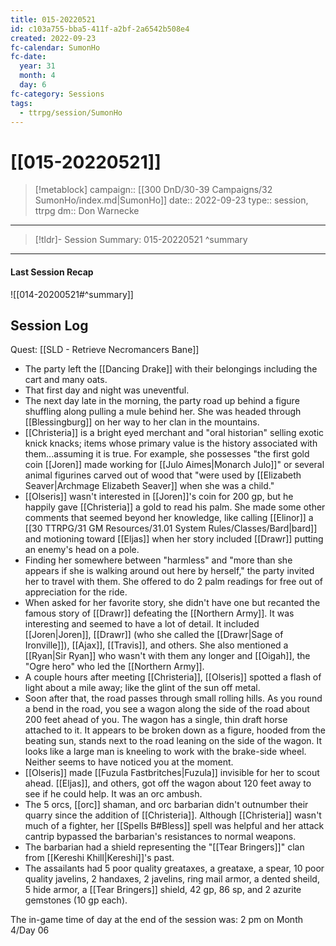 ```yaml
---
title: 015-20220521
id: c103a755-bba5-411f-a2bf-2a6542b508e4
created: 2022-09-23
fc-calendar: SumonHo
fc-date:
  year: 31
  month: 4
  day: 6
fc-category: Sessions
tags:
  - ttrpg/session/SumonHo
---
```


# [[015-20220521]]

> [!metablock]
>  campaign:: [[300 DnD/30-39 Campaigns/32 SumonHo/index.md|SumonHo]]
>  date:: 2022-09-23
>  type:: session, ttrpg
>  dm:: Don Warnecke


---
> [!tldr]- Session Summary: 015-20220521
>  ^summary

---


#### Last Session Recap

![[014-20200521#^summary]]

## Session Log


Quest: [[SLD - Retrieve Necromancers Bane]]

- The party left the [[Dancing Drake]] with their belongings including the cart and many oats.
- That first day and night was uneventful.
- The next day late in the morning, the party road up behind a figure shuffling along pulling a mule behind her. She was headed through [[Blessingburg]] on her way to her clan in the mountains.
- [[Christeria]] is a bright eyed merchant and "oral historian" selling exotic knick knacks; items whose primary value is the history associated with them...assuming it is true. For example, she possesses "the first gold coin [[Joren]] made working for [[Julo Aimes|Monarch Julo]]" or several animal figurines carved out of wood that "were used by [[Elizabeth Seaver|Archmage Elizabeth Seaver]] when she was a child."
- [[Olseris]] wasn't interested in [[Joren]]'s coin for 200 gp, but he happily gave [[Christeria]] a gold to read his palm. She made some other comments that seemed beyond her knowledge, like calling [[Elinor]] a [[30 TTRPG/31 GM Resources/31.01 System Rules/Classes/Bard|bard]] and motioning toward [[Eljas]] when her story included [[Drawr]] putting an enemy's head on a pole.
- Finding her somewhere between "harmless" and "more than she appears if she is walking around out here by herself," the party invited her to travel with them. She offered to do 2 palm readings for free out of appreciation for the ride.
- When asked for her favorite story, she didn't have one but recanted the famous story of [[Drawr]] defeating the [[Northern Army]]. It was interesting and seemed to have a lot of detail. It included [[Joren|Joren]], [[Drawr]] (who she called the [[Drawr|Sage of Ironville]]), [[Ajax]], [[Travis]], and others. She also mentioned a [[Ryan|Sir Ryan]] who wasn't with them any longer and [[Oigah]], the "Ogre hero" who led the [[Northern Army]].
- A couple hours after meeting [[Christeria]], [[Olseris]] spotted a flash of light about a mile away; like the glint of the sun off metal.
- Soon after that, the road passes through small rolling hills. As you round a bend in the road, you see a wagon along the side of the road about 200 feet ahead of you. The wagon has a single, thin draft horse attached to it. It appears to be broken down as a figure, hooded from the beating sun, stands next to the road leaning on the side of the wagon. It looks like a large man is kneeling to work with the brake-side wheel. Neither seems to have noticed you at the moment.
- [[Olseris]] made [[Fuzula Fastbritches|Fuzula]] invisible for her to scout ahead. [[Eljas]], and others, got off the wagon about 120 feet away to see if he could help. It was an orc ambush.  
- The 5 orcs, [[orc]] shaman, and orc barbarian didn't outnumber their quarry since the addition of [[Christeria]]. Although [[Christeria]] wasn't much of a fighter, her [[Spells B#Bless]] spell was helpful and her attack cantrip bypassed the barbarian's resistances to normal weapons.
- The barbarian had a shield representing the "[[Tear Bringers]]" clan from [[Kereshi Khill|Kereshi]]'s past.
- The assailants had 5 poor quality greataxes, a greataxe, a spear, 10 poor quality javelins, 2 handaxes, 2 javelins, ring mail armor, a dented sheild, 5 hide armor, a [[Tear Bringers]] shield, 42 gp, 86 sp, and 2 azurite gemstones (10 gp each).

  

The in-game time of day at the end of the session was: 2 pm on Month 4/Day 06
